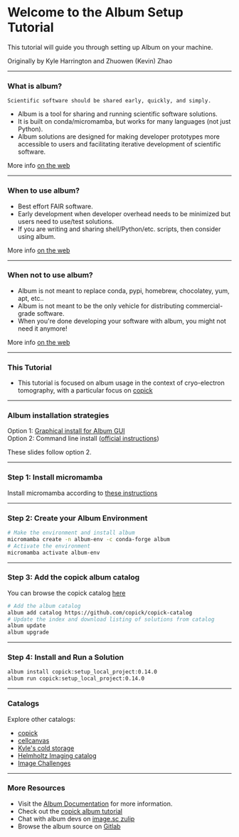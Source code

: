 # Welcome to the Album Setup Tutorial

This tutorial will guide you through setting up Album on your machine.

Originally by Kyle Harrington and Zhuowen (Kevin) Zhao

---

### What is album?

`Scientific software should be shared early, quickly, and simply.`

- Album is a tool for sharing and running scientific software
  solutions.
- It is built on conda/micromamba, but works for many languages (not
  just Python).
- Album solutions are designed for making developer prototypes more
  accessible to users and facilitating iterative development of
  scientific software.

More info [on the web](https://album.solutions/)

---

### When to use album?

- Best effort FAIR software.
- Early development when developer overhead needs to be minimized but
  users need to use/test solutions.
- If you are writing and sharing shell/Python/etc. scripts, then consider using album.

More info [on the web](https://album.solutions/)

---

### When not to use album?

- Album is not meant to replace conda, pypi, homebrew, chocolatey,
  yum, apt, etc..
- Album is not meant to be the only vehicle for distributing
  commercial-grade software.
- When you're done developing your software with album, you might not need it anymore!

More info [on the web](https://album.solutions/)

---

### This Tutorial

- This tutorial is focused on album usage in the context of
  cryo-electron tomography, with a particular focus on [copick](https://copick.github.io/copick/)

---

### Album installation strategies

Option 1: [Graphical install for Album GUI](https://docs.album.solutions/en/latest/installation-instructions.html#automated-installation-with-album-installation-wizard)  
Option 2: Command line install ([official instructions](https://docs.album.solutions/en/latest/installation-instructions.html#manual-installation))

These slides follow option 2.

---

### Step 1: Install micromamba

Install micromamba according to [these instructions](https://mamba.readthedocs.io/en/latest/installation/micromamba-installation.html)

---

### Step 2: Create your Album Environment

```sh
# Make the environment and install album
micromamba create -n album-env -c conda-forge album
# Activate the environment
micromamba activate album-env
```

---

### Step 3: Add the copick album catalog

You can browse the copick catalog [here](https://copick.github.io/copick-catalog/catalog)

```sh
# Add the album catalog
album add catalog https://github.com/copick/copick-catalog
# Update the index and download listing of solutions from catalog
album update
album upgrade
```

---

### Step 4: Install and Run a Solution

```sh
album install copick:setup_local_project:0.14.0
album run copick:setup_local_project:0.14.0
```

---

### Catalogs

Explore other catalogs:

- [copick](https://copick.github.io/copick-catalog/catalog)
- [cellcanvas](https://album.cellcanvas.org/catalog)
- [Kyle's cold storage](https://cold-storage.kyleharrington.com/catalog)
- [Helmholtz Imaging
  catalog](https://album-app.gitlab.io/catalogs/helmholtz-imaging/catalog)
- [Image Challenges](https://album-app.gitlab.io/catalogs/image-challenges/catalog)

---

### More Resources

- Visit the [Album Documentation](https://docs.album.solutions) for more
information.
- Check out the [copick album tutorial](https://copick.github.io/copick/examples/tutorials/album/)
- Chat with album devs on [image.sc zulip](https://imagesc.zulipchat.com/)
- Browse the album source on [Gitlab](https://gitlab.com/album-app/album)
